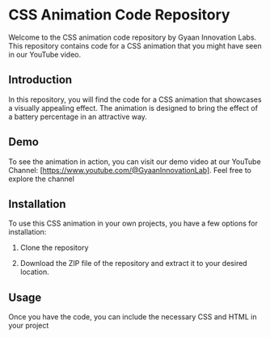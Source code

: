 
# CSS Animation Code Repository

Welcome to the CSS animation code repository by Gyaan Innovation Labs. This repository contains code for a CSS animation that you might have seen in our YouTube video.

## Introduction

In this repository, you will find the code for a CSS animation that showcases a visually appealing effect. The animation is designed to bring the effect of a battery percentage in an attractive way.

## Demo

To see the animation in action, you can visit our demo video at our YouTube Channel: [https://www.youtube.com/@GyaanInnovationLab]. Feel free to explore the channel

## Installation

To use this CSS animation in your own projects, you have a few options for installation:

1. Clone the repository

2. Download the ZIP file of the repository and extract it to your desired location.

## Usage

Once you have the code, you can include the necessary CSS and HTML in your project
